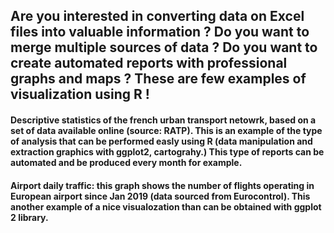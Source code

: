 ## Are you interested in converting data on Excel files into valuable information ? Do you want to merge multiple sources of data ? Do you want to create automated reports with professional graphs and maps ? These are few examples of visualization using R !

#### Descriptive statistics of the french urban transport netowrk, based on a set of data available online (source: RATP). This is an example of the type of analysis that can be performed easly using R (data manipulation and extraction graphics with ggplot2, cartograhy.) This type of reports can be automated and be produced every month for example.

#### Airport daily traffic: this graph shows the number of flights operating in European airport since Jan 2019 (data sourced from Eurocontrol). This another example of a nice visualozation than can be obtained with ggplot 2 library.
